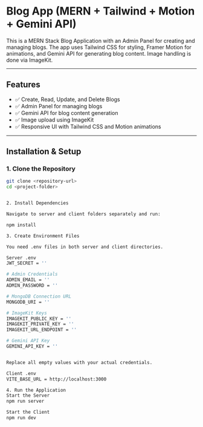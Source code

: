 # Blog App (MERN + Tailwind + Motion + Gemini API)

This is a MERN Stack Blog Application with an Admin Panel for creating and managing blogs. The app uses Tailwind CSS for styling, Framer Motion for animations, and Gemini API for generating blog content. Image handling is done via ImageKit.

---

## Features
- ✅ Create, Read, Update, and Delete Blogs
- ✅ Admin Panel for managing blogs
- ✅ Gemini API for blog content generation
- ✅ Image upload using ImageKit
- ✅ Responsive UI with Tailwind CSS and Motion animations

---

## Installation & Setup

### 1. Clone the Repository
```bash
git clone <repository-url>
cd <project-folder>


2. Install Dependencies

Navigate to server and client folders separately and run:

npm install

3. Create Environment Files

You need .env files in both server and client directories.

Server .env
JWT_SECRET = ''

# Admin Credentials
ADMIN_EMAIL = ''
ADMIN_PASSWORD = ''

# MongoDB Connection URL
MONGODB_URI = ''

# ImageKit Keys
IMAGEKIT_PUBLIC_KEY = ''
IMAGEKIT_PRIVATE_KEY = ''
IMAGEKIT_URL_ENDPOINT = ''

# Gemini API Key
GEMINI_API_KEY = ''


Replace all empty values with your actual credentials.

Client .env
VITE_BASE_URL = http://localhost:3000

4. Run the Application
Start the Server
npm run server

Start the Client
npm run dev

